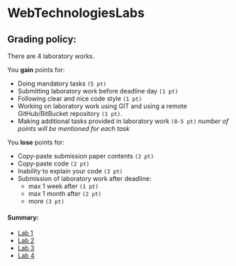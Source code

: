 # WebTechnologiesLabs

## Grading policy:
There are 4 laboratory works.

You **gain** points for:

- Doing mandatory tasks `(5 pt)`
- Submitting laboratory work before deadline day `(1 pt)`
- Following clear and nice code style `(1 pt)`
- Working on laboratory work using GIT and using a remote GitHub/BitBucket repository `(1 pt)`.
- Making additional tasks provided in laboratory work `(0-5 pt)` _number of points will be mentioned for each task_

You **lose** points for:

- Copy-paste submission paper contents `(2 pt)`
- Copy-paste code `(2 pt)`
- Inability to explain your code `(3 pt)`
- Submission of laboratory work after deadline:
  - max 1 week after `(1 pt)`
  - max 1 month after `(2 pt)`
  - more `(3 pt)`


#### Summary:
 - [Lab 1](/lab-1/README.md)
 - [Lab 2](/lab-2/README.md)
 - [Lab 3](/lab-3/README.md)
 - [Lab 4](/lab-4/README.md)